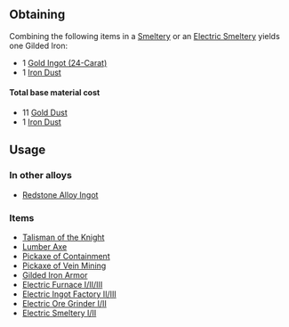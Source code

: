 
## Obtaining

Combining the following items in a [Smeltery](https://github.com/TheBusyBiscuit/Slimefun4/wiki/Smeltery) or an [Electric Smeltery](https://github.com/TheBusyBiscuit/Slimefun4/wiki/Electric-Smeltery) yields one Gilded Iron:

* 1 [Gold Ingot (24-Carat)](https://github.com/TheBusyBiscuit/Slimefun4/wiki/Gold-Ingot#Gold-Ingot-24-Carat)
* 1 [Iron Dust](https://github.com/TheBusyBiscuit/Slimefun4/wiki/Iron-Dust)

#### Total base material cost 

* 11 [Gold Dust](https://github.com/TheBusyBiscuit/Slimefun4/wiki/Gold-Dust)
* 1 [Iron Dust](https://github.com/TheBusyBiscuit/Slimefun4/wiki/Iron-Dust)

## Usage

### In other alloys

* [Redstone Alloy Ingot](https://github.com/TheBusyBiscuit/Slimefun4/wiki/Redstone-Alloy-Ingot)

### Items

* [Talisman of the Knight](https://github.com/TheBusyBiscuit/Slimefun4/wiki/Talismans)
* [Lumber Axe](https://github.com/TheBusyBiscuit/Slimefun4/wiki/Lumber-Axe)
* [Pickaxe of Containment](https://github.com/TheBusyBiscuit/Slimefun4/wiki/Pickaxe-of-Containment)
* [Pickaxe of Vein Mining](https://github.com/TheBusyBiscuit/Slimefun4/wiki/Pickaxe-of-Vein-Mining)
* [Gilded Iron Armor](https://github.com/TheBusyBiscuit/Slimefun4/wiki/Gilded-Iron-Armor)
* [Electric Furnace I/II/III](https://github.com/TheBusyBiscuit/Slimefun4/wiki/Electric-Furnace)
* [Electric Ingot Factory II/III](https://github.com/TheBusyBiscuit/Slimefun4/wiki/Electric-Ingot-Factory)
* [Electric Ore Grinder I/II](https://github.com/TheBusyBiscuit/Slimefun4/wiki/Electric-Ore-Grinder)
* [Electric Smeltery I/II](https://github.com/TheBusyBiscuit/Slimefun4/wiki/Electric-Smeltery)
